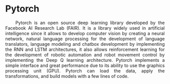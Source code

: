 # Pytorch
<p align="justify">&nbsp;&nbsp;&nbsp;&nbsp;Pytorch is an open source deep learning library developed by the Facebook AI Research Lab (FAIR). It is a library widely used in artificial intelligence since it allows to develop computer vision by creating a neural network, natural language processing for the development of language translators, language modeling and chatbox development by implementing the RNN and LSTM architectures, it also allows reinforcement learning for the development of robotic automation and robot movement control by implementing the Deep Q learning architecture. Pytorch implements a simple interface and great performance due to its ability to use the graphics processing unit (GPU). Pytorch can load the data, apply the transformations, and build models with a few lines of code.<P/>
